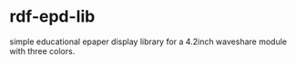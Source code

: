 # rdf-epd-lib
simple educational epaper display library for a 4.2inch waveshare module with three colors.
